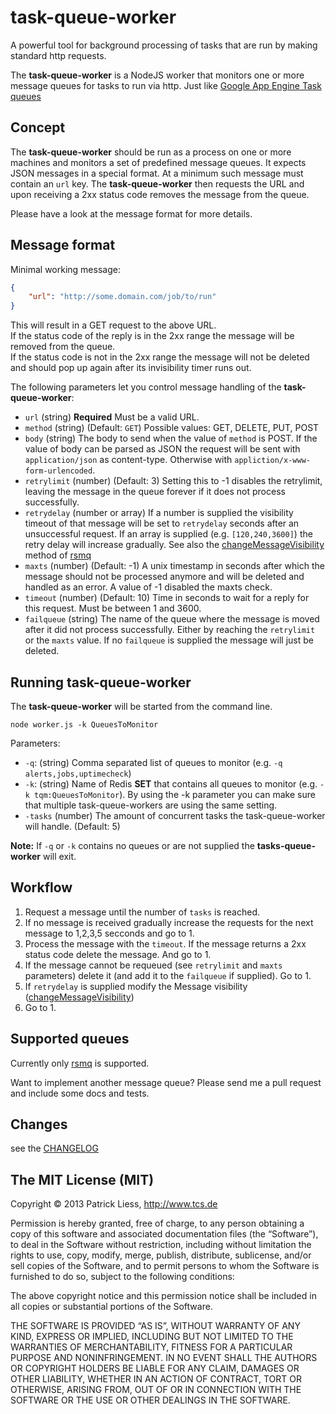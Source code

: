# task-queue-worker

A powerful tool for background processing of tasks that are run by making standard http requests.

The **task-queue-worker** is a NodeJS worker that monitors one or more message queues for tasks to run via http. Just like [Google App Engine Task queues](https://developers.google.com/appengine/docs/python/taskqueue/)

## Concept

The **task-queue-worker** should be run as a process on one or more machines and monitors a set of predefined message queues. It expects JSON  messages in a special format. At a minimum such message must contain an `url` key. The **task-queue-worker** then requests the URL and upon receiving a 2xx status code removes the message from the queue.

Please have a look at the message format for more details.


## Message format

Minimal working message:

```json
{
	"url": "http://some.domain.com/job/to/run"
}
```

This will result in a GET request to the above URL.  
If the status code of the reply is in the 2xx range the message will be removed from the queue.  
If the status code is not in the 2xx range the message will not be deleted and should pop up again after its invisibility timer runs out.

The following parameters let you control message handling of the **task-queue-worker**:

* `url` (string) **Required** Must be a valid URL.
* `method` (string) (Default: `GET`) Possible values: GET, DELETE, PUT, POST
* `body` (string) The body to send when the value of `method` is POST. If the value of body can be parsed as JSON the request will be sent with `application/json` as content-type. Otherwise with `appliction/x-www-form-urlencoded`.
* `retrylimit` (number) (Default: 3) Setting this to -1 disables the retrylimit, leaving the message in the queue forever if it does not process successfully.
* `retrydelay` (number or array) If a number is supplied the visibility timeout of that message will be set to `retrydelay` seconds after an unsuccessful request. If an array is supplied (e.g. `[120,240,3600]`) the retry delay will increase gradually. See also the [changeMessageVisibility](https://github.com/smrchy/rsmq#changemessagevisibility) method of [rsmq](https://github.com/smrchy/rsmq)
* `maxts` (number) (Default: -1) A unix timestamp in seconds after which the message should not be processed anymore and will be deleted and handled as an error. A value of -1 disabled the maxts check.
* `timeout` (number) (Default: 10) Time in seconds to wait for a reply for this request. Must be between 1 and 3600.
* `failqueue` (string) The name of the queue where the message is moved after it did not process successfully. Either by reaching the `retrylimit` or the `maxts` value. If no `failqueue` is supplied the message will just be deleted.


## Running task-queue-worker

The **task-queue-worker** will be started from the command line.

`node worker.js -k QueuesToMonitor`

Parameters:

* `-q`: (string) Comma separated list of queues to monitor (e.g. `-q alerts,jobs,uptimecheck`)
* `-k`: (string) Name of Redis **SET** that contains all queues to monitor (e.g. `-k tqm:QueuesToMonitor`). By using the -k parameter you can make sure that multiple task-queue-workers are using the same setting.
* `-tasks` (number) The amount of concurrent tasks the task-queue-worker will handle. (Default: 5)

**Note:** If `-q` or `-k` contains no queues or are not supplied the **tasks-queue-worker** will exit.

## Workflow

1. Request a message until the number of `tasks` is reached.
2. If no message is received gradually increase the requests for the next message to 1,2,3,5 secconds and go to 1.
3. Process the message with the `timeout`. If the message returns a 2xx status code delete the message. And go to 1.
4. If the message cannot be requeued (see `retrylimit` and `maxts` parameters) delete it (and add it to the `failqueue` if supplied). Go to 1.
5.  If `retrydelay` is supplied modify the Message visibility ([changeMessageVisibility](https://github.com/smrchy/rsmq#changemessagevisibility))
6. Go to 1.


## Supported queues

Currently only [rsmq](https://github.com/smrchy/rsmq) is supported.  

Want to implement another message queue? Please send me a pull request and include some docs and tests.


## Changes

see the [CHANGELOG](https://github.com/smrchy/task-queue-worker/blob/master/CHANGELOG.md)

## The MIT License (MIT)

Copyright © 2013 Patrick Liess, http://www.tcs.de

Permission is hereby granted, free of charge, to any person obtaining a copy of this software and associated documentation files (the “Software”), to deal in the Software without restriction, including without limitation the rights to use, copy, modify, merge, publish, distribute, sublicense, and/or sell copies of the Software, and to permit persons to whom the Software is furnished to do so, subject to the following conditions:

The above copyright notice and this permission notice shall be included in all copies or substantial portions of the Software.

THE SOFTWARE IS PROVIDED “AS IS”, WITHOUT WARRANTY OF ANY KIND, EXPRESS OR IMPLIED, INCLUDING BUT NOT LIMITED TO THE WARRANTIES OF MERCHANTABILITY, FITNESS FOR A PARTICULAR PURPOSE AND NONINFRINGEMENT. IN NO EVENT SHALL THE AUTHORS OR COPYRIGHT HOLDERS BE LIABLE FOR ANY CLAIM, DAMAGES OR OTHER LIABILITY, WHETHER IN AN ACTION OF CONTRACT, TORT OR OTHERWISE, ARISING FROM, OUT OF OR IN CONNECTION WITH THE SOFTWARE OR THE USE OR OTHER DEALINGS IN THE SOFTWARE.

